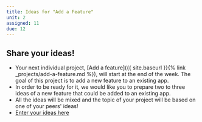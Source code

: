 ```yaml
---
title: Ideas for "Add a Feature"
unit: 2
assigned: 11
due: 12
---
```



Share your ideas!
-----------------

- Your next individual project, [Add a feature]({{ site.baseurl }}{% link _projects/add-a-feature.md %}), will start at the end of the week. The goal of this project is to add a new feature to an existing app.
- In order to be ready for it, we would like you to prepare two to three ideas of a new feature that could be added to an existing app.
- All the ideas will be mixed and the topic of your project will be based on one of your peers' ideas!
- [Enter your ideas here](https://docs.google.com/spreadsheets/d/1_lzHJ1y5FnenkjjDmfxgNRxTimH9AtnXta-Rav9pSF0/edit#gid=0)
